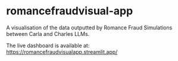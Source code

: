 # romancefraudvisual-app
A visualisation of the data outputted by Romance Fraud Simulations between Carla and Charles LLMs.

The live dashboard is available at: https://romancefraudvisualapp.streamlit.app/

